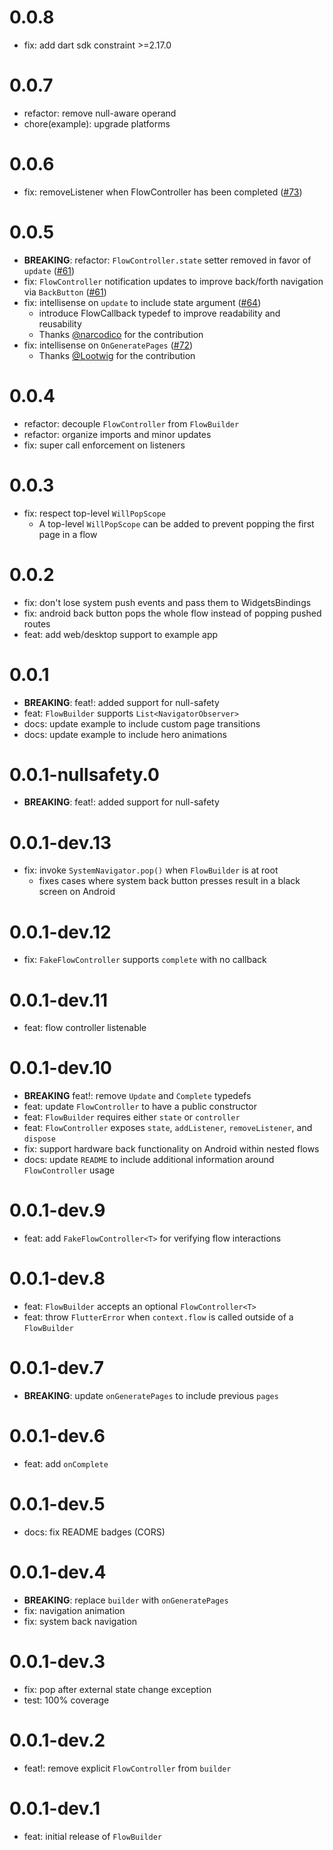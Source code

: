 # 0.0.8

- fix: add dart sdk constraint >=2.17.0

# 0.0.7

- refactor: remove null-aware operand
- chore(example): upgrade platforms

# 0.0.6

- fix: removeListener when FlowController has been completed ([#73](https://github.com/felangel/flow_builder/issues/73))

# 0.0.5

- **BREAKING**: refactor: `FlowController.state` setter removed in favor of `update` ([#61](https://github.com/felangel/flow_builder/issues/61))
- fix: `FlowController` notification updates to improve back/forth navigation via `BackButton` ([#61](https://github.com/felangel/flow_builder/issues/61))
- fix: intellisense on `update` to include state argument ([#64](https://github.com/felangel/flow_builder/issues/64))
  - introduce FlowCallback typedef to improve readability and reusability
  - Thanks [@narcodico](https://github.com/narcodico) for the contribution
- fix: intellisense on `OnGeneratePages` ([#72](https://github.com/felangel/flow_builder/issues/72))
  - Thanks [@Lootwig](https://github.com/Lootwig) for the contribution

# 0.0.4

- refactor: decouple `FlowController` from `FlowBuilder`
- refactor: organize imports and minor updates
- fix: super call enforcement on listeners

# 0.0.3

- fix: respect top-level `WillPopScope`
  - A top-level `WillPopScope` can be added to prevent popping the first page in a flow

# 0.0.2

- fix: don't lose system push events and pass them to WidgetsBindings
- fix: android back button pops the whole flow instead of popping pushed routes
- feat: add web/desktop support to example app

# 0.0.1

- **BREAKING**: feat!: added support for null-safety
- feat: `FlowBuilder` supports `List<NavigatorObserver>`
- docs: update example to include custom page transitions
- docs: update example to include hero animations

# 0.0.1-nullsafety.0

- **BREAKING**: feat!: added support for null-safety

# 0.0.1-dev.13

- fix: invoke `SystemNavigator.pop()` when `FlowBuilder` is at root
  - fixes cases where system back button presses result in a black screen on Android

# 0.0.1-dev.12

- fix: `FakeFlowController` supports `complete` with no callback

# 0.0.1-dev.11

- feat: flow controller listenable

# 0.0.1-dev.10

- **BREAKING** feat!: remove `Update` and `Complete` typedefs
- feat: update `FlowController` to have a public constructor
- feat: `FlowBuilder` requires either `state` or `controller`
- feat: `FlowController` exposes `state`, `addListener`, `removeListener`, and `dispose`
- fix: support hardware back functionality on Android within nested flows
- docs: update `README` to include additional information around `FlowController` usage

# 0.0.1-dev.9

- feat: add `FakeFlowController<T>` for verifying flow interactions

# 0.0.1-dev.8

- feat: `FlowBuilder` accepts an optional `FlowController<T>`
- feat: throw `FlutterError` when `context.flow` is called outside of a `FlowBuilder`

# 0.0.1-dev.7

- **BREAKING**: update `onGeneratePages` to include previous `pages`

# 0.0.1-dev.6

- feat: add `onComplete`

# 0.0.1-dev.5

- docs: fix README badges (CORS)

# 0.0.1-dev.4

- **BREAKING**: replace `builder` with `onGeneratePages`
- fix: navigation animation
- fix: system back navigation

# 0.0.1-dev.3

- fix: pop after external state change exception
- test: 100% coverage

# 0.0.1-dev.2

- feat!: remove explicit `FlowController` from `builder`

# 0.0.1-dev.1

- feat: initial release of `FlowBuilder`
